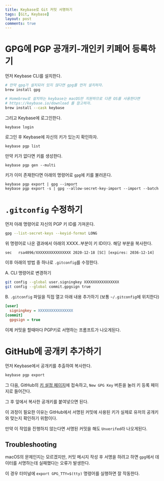```yaml
---
title: Keybase로 Git 커밋 서명하기
tags: [Git, Keybase]
layout: post
comments: true
---
```


# GPG에 PGP 공개키-개인키 키페어 등록하기

먼저 Keybase CLI를 설치한다.

```sh
# 만약 gpg가 설치되어 있지 않다면 gpg를 먼저 설치하자.
brew install gpg

# Homebrew로 설치하는 keybase는 macOS만 지원하므로 다른 OS를 사용한다면 
# https://keybase.io/download 를 참고하자.
brew install --cask keybase
```

그리고 Keybase에 로그인한다.
```sh
keybase login
```

로그인 후 Keybase에 자신의 키가 있는지 확인하자.
```
keybase pgp list
```

만약 키가 없다면 키를 생성한다.
```
keybase pgp gen --multi
```

키가 이미 존재한다면 아래의 명령어로 `gpg`에 키를 불러온다.
```
keybase pgp export | gpg --import
keybase pgp export -s | gpg --allow-secret-key-import --import --batch
```

# `.gitconfig` 수정하기

먼저 아래 명령어로 자신의 PGP 키 ID를 가져온다.
```sh
gpg --list-secret-keys --keyid-format LONG
```

위 명령어로 나온 결과에서 아래의 XXXX..부분이 키 ID이다. 해당 부분을 복사한다.
```
sec   rsa4096/XXXXXXXXXXXXXXXX 2020-12-18 [SC] [expires: 2036-12-14]
```

이후 아래의 방법 중 하나로 `.gitconfig`를 수정한다.

A. CLI 명령어로 변경하기
```sh
git config --global user.signingkey XXXXXXXXXXXXXXXX
git config --global commit.gpgsign true
```

B. `.gitconfig` 파일을 직접 열고 아래 내용 추가하기 (보통 `~/.gitconfig`에 위치한다)
```ini
[user]
  signingkey = XXXXXXXXXXXXXXXX
[commit]
  gpgsign = true
```

이제 커밋을 할때마다 PGP키로 서명하는 프롬프트가 나오게된다.

# GitHub에 공개키 추가하기

먼저 Keybase에서 공개키를 추출하여 복사한다.
```sh
keybase pgp export
```

그 다음, GitHub의 [키 설정 페이지](https://github.com/settings/keys)에 접속하고, `New GPG Key` 버튼을 눌러 키 등록 페이지로 들어간다.

그 후 앞에서 복사한 공개키를 붙여넣으면 된다.

이 과정이 필요한 이유는 GitHub에서 서명된 커밋에 사용된 키가 실제로 유저의 공개키와 맞는지 확인하기 위함이다.

만약 이 작업을 진행하지 않는다면 서명된 커밋을 해도 `Unverifed`라 나오게된다.


## Troubleshooting

macOS의 문제인지는 모르겠지만, 커밋 메시지 작성 후 서명을 하려고 하면 `gpg`에서 데이터를 서명하는데 실패했다는 오류가 발생한다.

이 경우 터미널에 `export GPG_TTY=$(tty)` 명령어를 실행하면 잘 작동한다.

